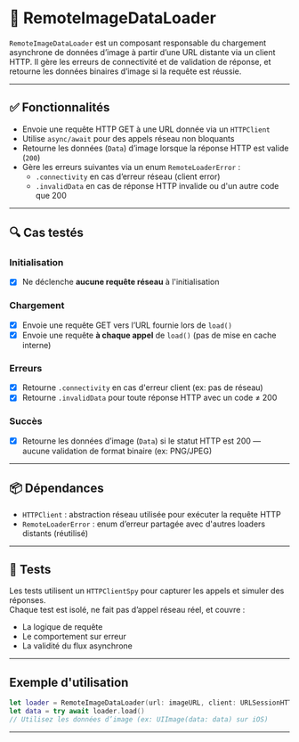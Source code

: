 # 📸 RemoteImageDataLoader

`RemoteImageDataLoader` est un composant responsable du chargement asynchrone de données d’image à partir d’une URL distante via un client HTTP. Il gère les erreurs de connectivité et de validation de réponse, et retourne les données binaires d’image si la requête est réussie.

---

## ✅ Fonctionnalités

- Envoie une requête HTTP GET à une URL donnée via un `HTTPClient`
- Utilise `async/await` pour des appels réseau non bloquants
- Retourne les données (`Data`) d’image lorsque la réponse HTTP est valide (`200`)
- Gère les erreurs suivantes via un enum `RemoteLoaderError` :
  - `.connectivity` en cas d’erreur réseau (client error)
  - `.invalidData` en cas de réponse HTTP invalide ou d'un autre code que 200

---

## 🔍 Cas testés

### Initialisation

- [x] Ne déclenche **aucune requête réseau** à l'initialisation

### Chargement

- [x] Envoie une requête GET vers l’URL fournie lors de `load()`
- [x] Envoie une requête **à chaque appel** de `load()` (pas de mise en cache interne)

### Erreurs

- [x] Retourne `.connectivity` en cas d'erreur client (ex: pas de réseau)
- [x] Retourne `.invalidData` pour toute réponse HTTP avec un code ≠ 200

### Succès

- [x] Retourne les données d’image (`Data`) si le statut HTTP est 200 — aucune validation de format binaire (ex: PNG/JPEG)

---

## 📦 Dépendances

- `HTTPClient` : abstraction réseau utilisée pour exécuter la requête HTTP
- `RemoteLoaderError` : enum d’erreur partagée avec d'autres loaders distants (réutilisé)

---

## 🧪 Tests

Les tests utilisent un `HTTPClientSpy` pour capturer les appels et simuler des réponses.  
Chaque test est isolé, ne fait pas d’appel réseau réel, et couvre :

- La logique de requête
- Le comportement sur erreur
- La validité du flux asynchrone

---

## Exemple d'utilisation

```swift
let loader = RemoteImageDataLoader(url: imageURL, client: URLSessionHTTPClient())
let data = try await loader.load()
// Utilisez les données d’image (ex: UIImage(data: data) sur iOS)
```

---


